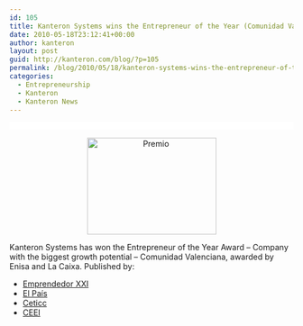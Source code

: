 ```yaml
---
id: 105
title: Kanteron Systems wins the Entrepreneur of the Year (Comunidad Valenciana) Award
date: 2010-05-18T23:12:41+00:00
author: kanteron
layout: post
guid: http://kanteron.com/blog/?p=105
permalink: /blog/2010/05/18/kanteron-systems-wins-the-entrepreneur-of-the-year-award/
categories:
  - Entrepreneurship
  - Kanteron
  - Kanteron News
---
```

<p style="font-family: Verdana, Arial, Helvetica, sans-serif;font-size: 10px;background-color: #ffffff;font: normal normal normal 1em/1.3em Georgia, 'Times New Roman', Times, serif;line-height: normal;padding: 0.5em">
  <p style="text-align: center">
    <img src="http://ceeivalencia.emprenemjunts.es/fotos/5981_foto2.JPG" alt="Premio" width="229" height="172" />
  </p>
  
  <p>
    Kanteron Systems has won the Entrepreneur of the Year Award – Company with the biggest growth potential – Comunidad Valenciana, awarded by Enisa and La Caixa. Published by:
  </p>
  
  <ul>
    <li>
      <a title="http://www.emprendedorxxi.es/index.php?mmod=newslc&file=details&iN=13" href="http://www.emprendedorxxi.es/index.php?mmod=newslc&file=details&iN=13" target="_blank">Emprendedor XXI</a>
    </li>
    <li>
      <a title="http://www.elpais.com/articulo/Comunidad/Valenciana/crisis/obstaculo/emprendedores/elpepiespval/20100519elpval_16/Tes" href="http://www.elpais.com/articulo/Comunidad/Valenciana/crisis/obstaculo/emprendedores/elpepiespval/20100519elpval_16/Tes" target="_blank">El País</a>
    </li>
    <li>
      <a title="http://www.ceticc.com/jovellanos/?p=2344" href="http://www.ceticc.com/jovellanos/?p=2344" target="_blank">Ceticc</a>
    </li>
    <li>
      <a title="http://ceeivalencia.emprenemjunts.es/index.php?op=8&n=2229&nl=1" href="http://ceeivalencia.emprenemjunts.es/index.php?op=8&n=2229&nl=1" target="_blank">CEEI</a>
    </li>
  </ul>